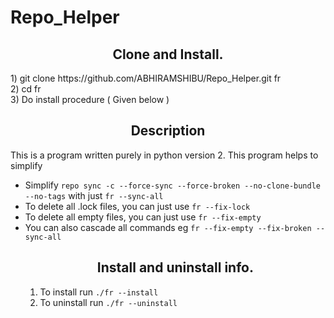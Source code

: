 # Repo_Helper
<center><bold><h2>Clone and Install.</h2></bold></center>
1) git clone https://github.com/ABHIRAMSHIBU/Repo_Helper.git fr <br>
2) cd fr <br>
3) Do install procedure ( Given below )
<center><bold><h2>Description</h2></bold></center>
This is a program written purely in python version 2. 
This program helps to simplify 
<ul>
<li>Simplify <code>repo sync -c --force-sync --force-broken --no-clone-bundle --no-tags</code> with just <code>fr --sync-all</code></li>
<li>To delete all .lock files, you can just use <code>fr --fix-lock</code></li>
<li>To delete all empty files, you can just use <code>fr --fix-empty</code></li>
<li>You can also cascade all commands eg <code>fr --fix-empty --fix-broken --sync-all</code>
<center><bold><h2>Install and uninstall info.</h2></bold></center>
<ol type=1>
<li>To install run <code>./fr --install</code></li>
<li>To uninstall run <code>./fr --uninstall</code></li>
</ol>
</ul>
